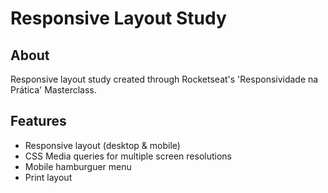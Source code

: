 # Responsive Layout Study

## About

Responsive layout study created through Rocketseat's 'Responsividade na Prática' Masterclass.

## Features

- Responsive layout (desktop & mobile)
- CSS Media queries for multiple screen resolutions
- Mobile hamburguer menu
- Print layout
